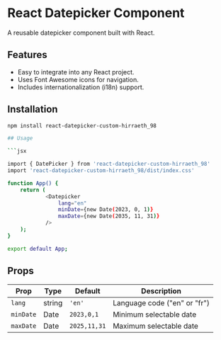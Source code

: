 # React Datepicker Component

A reusable datepicker component built with React.

## Features

-   Easy to integrate into any React project.
-   Uses Font Awesome icons for navigation.
-   Includes internationalization (i18n) support.

## Installation

```bash
npm install react-datepicker-custom-hirraeth_98

## Usage

```jsx

import { DatePicker } from 'react-datepicker-custom-hirraeth_98'
import 'react-datepicker-custom-hirraeth_98/dist/index.css'

function App() {
    return (
            <Datepicker
                lang="en"
                minDate={new Date(2023, 0, 1)}
                maxDate={new Date(2035, 11, 31)}
            />
    );
}

export default App;
```

## Props

| Prop        | Type     | Default    | Description                          |
|-------------|----------|------------|--------------------------------------|
| `lang`      | string   | `'en'`     | Language code ("en" or "fr")         |
| `minDate`   | Date     | `2023,0,1` | Minimum selectable date              |
| `maxDate`   | Date     |`2025,11,31`| Maximum selectable date              |



